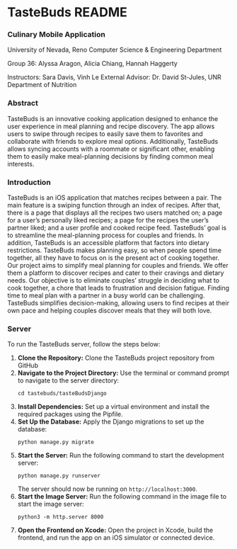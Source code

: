 <h1>TasteBuds README</h1>
<h3>Culinary Mobile Application</h3>

University of Nevada, Reno 
Computer Science & Engineering Department

Group 36: Alyssa Aragon, Alicia Chiang, Hannah Haggerty

Instructors: Sara Davis, Vinh Le
External Advisor: Dr. David St-Jules, UNR Department of Nutrition

<h3>Abstract</h3>
TasteBuds is an innovative cooking application designed to enhance the user experience in meal planning and recipe discovery. The app allows users to swipe through recipes to easily save them to favorites and collaborate with friends to explore meal options. Additionally, TasteBuds allows syncing accounts with a roommate or significant other, enabling them to easily make meal-planning decisions by finding common meal interests.

<h3>Introduction</h3>
TasteBuds is an iOS application that matches recipes between a pair. The main feature is a swiping function through an index of recipes. After that, there is a page that displays all the recipes two users matched on; a page for a user’s personally liked recipes; a page for the recipes the user’s partner liked; and a user profile and cooked recipe feed. TasteBuds’ goal is to streamline the meal-planning process for couples and friends. In addition, TasteBuds is an accessible platform that factors into dietary restrictions. TasteBuds makes planning easy, so when people spend time together, all they have to focus on is the present act of cooking together. Our project aims to simplify meal planning for couples and friends. We offer them a platform to discover recipes and cater to their cravings and dietary needs. Our objective is to eliminate couples’ struggle in deciding what to cook together, a chore that leads to frustration and decision fatigue. Finding time to meal plan with a partner in a busy world can be challenging. TasteBuds simplifies decision-making, allowing users to find recipes at their own pace and helping couples discover meals that they will both love.

<h3>Server</h3>
<p>To run the TasteBuds server, follow the steps below:</p>
<ol>
  <li><strong>Clone the Repository:</strong> Clone the TasteBuds project repository from GitHub
  </li>
  <li><strong>Navigate to the Project Directory:</strong> Use the terminal or command prompt to navigate to the server directory:
    <pre><code>cd tastebuds/tasteBudsDjango</code></pre>
  </li>
  <li><strong>Install Dependencies:</strong> Set up a virtual environment and install the required packages using the Pipfile.
  </li>
  <li><strong>Set Up the Database:</strong> Apply the Django migrations to set up the database:
    <pre><code>python manage.py migrate</code></pre>
  </li>
  <li><strong>Start the Server:</strong> Run the following command to start the development server:
    <pre><code>python manage.py runserver</code></pre>
    The server should now be running on <code>http://localhost:3000</code>.
  </li>
  <li><strong>Start the Image Server:</strong> Run the following command in the image file to start the image server:
    <pre><code>python3 -m http.server 8000</code></pre>
  </li>
  <li><strong>Open the Frontend on Xcode:</strong> Open the project in Xcode, build the frontend, and run the app on an iOS simulator or connected device.</li>
</ol>
